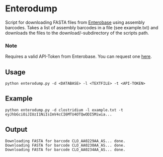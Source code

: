 # Enterodump

Script for downloading FASTA files from [Enterobase](http://enterobase.warwick.ac.uk) using assembly barcodes.
Takes a list of assembly barcodes in a file (see example.txt) and downloads the files to the download/-subdirectory of the scripts path.

### Note

Requires a valid API-Token from Enterobase.
You can request one [here](https://enterobase.readthedocs.io/en/latest/api/api-getting-started.html).

## Usage

```python enterodump.py -d <DATABASE> -l <TEXTFILE> -t <API-TOKEN>```

## Example

```python enterodump.py -d clostridium -l example.txt -t eyJhbGciOiJIUzI1NiIsImV4cCI6MTU4OTQwODI5Miwia...```

## Output

```
Downloading FASTA for barcode CLO_AA0229AA_AS... done.
Downloading FASTA for barcode CLO_AA0230AA_AS... done.
Downloading FASTA for barcode CLO_AA0234AA_AS... done.
```